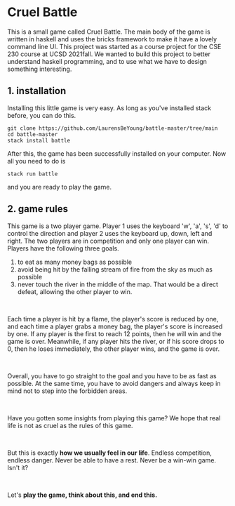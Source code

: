 # Cruel Battle

This is a small game called Cruel Battle.
The main body of the game is written in haskell and uses the bricks framework to make it have a lovely command line UI.
This project was started as a course project for the CSE 230 course at UCSD 2021fall. We wanted to build this project to better understand haskell programming, and to use what we have to design something interesting.

## 1. installation

Installing this little game is very easy. As long as you've installed stack before, you can do this.
```shell
git clone https://github.com/LaurensBeYoung/battle-master/tree/main
cd battle-master
stack install battle
```
After this, the game has been successfully installed on your computer. Now all you need to do is
```shell
stack run battle
```
and you are ready to play the game.


## 2. game rules


This game is a two player game. Player 1 uses the keyboard 'w', 'a', 's', 'd' to control the direction and player 2 uses the keyboard up, down, left and right.
The two players are in competition and only one player can win.
Players have the following three goals.
1. to eat as many money bags as possible
2. avoid being hit by the falling stream of fire from the sky as much as possible
3. never touch the river in the middle of the map. That would be a direct defeat, allowing the other player to win.
   
<br />

Each time a player is hit by a flame, the player's score is reduced by one, and each time a player grabs a money bag, the player's score is increased by one.
If any player is the first to reach 12 points, then he will win and the game is over.
Meanwhile, if any player hits the river, or if his score drops to 0, then he loses immediately, the other player wins, and the game is over.

<br />

Overall, you have to go straight to the goal and you have to be as fast as possible. At the same time, you have to avoid dangers and always keep in mind not to step into the forbidden areas. 

<br />

Have you gotten some insights from playing this game? We hope that real life is not as cruel as the rules of this game.

<br />

But this is exactly <strong>how we usually feel in our life</strong>. Endless competition, endless danger. Never be able to have a rest. Never be a win-win game. Isn't it?

<br />

Let's <strong>play the game, think about this, and end this.</strong>